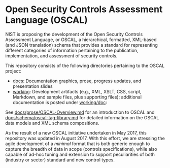 # Open Security Controls Assessment Language (OSCAL) 

NIST is proposing the development of the Open Security Controls Assessment Language, or OSCAL, a hierarchical, formatted, XML-based (and JSON translation) schema that provides a standard for representing different categories of information pertaining to the publication, implementation, and assessment of security controls. 

This repository consists of the following directories pertaining to the OSCAL project:
  * [docs](docs): Documentation graphics, prose, progress updates, and presentation slides
  * [working](working): Development artifacts (e.g., XML, XSLT, CSS, script, Markdown, and sample files, plus supporting files); additional documentation is posted under [working/doc](working/doc): 

See [docs/prose/OSCAL-Overview.md](docs/prose/OSCAL-Overview.md) for an introduction to OSCAL and [docs/schema/oscal-tag-library.md](docs/schema/oscal-tag-library.md) for detailed information on the OSCAL data models and XML schema compositions.

As the result of a new OSCAL initiative undertaken in May 2017, this repository was updated in August 2017. With this effort, we are stressing the agile development of a *minimal* format that is both generic enough to capture the breadth of data in scope (controls specifications), while also capable of ad-hoc tuning and extension to support peculiarities of both (industry or sector) standard and new control types.
